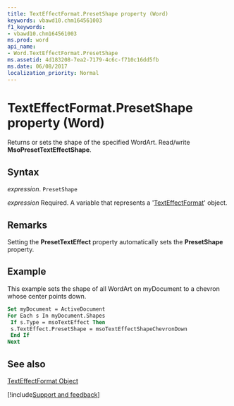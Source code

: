 ```yaml
---
title: TextEffectFormat.PresetShape property (Word)
keywords: vbawd10.chm164561003
f1_keywords:
- vbawd10.chm164561003
ms.prod: word
api_name:
- Word.TextEffectFormat.PresetShape
ms.assetid: 4d183208-7ea2-7179-4c6c-f710c16dd5fb
ms.date: 06/08/2017
localization_priority: Normal
---
```



# TextEffectFormat.PresetShape property (Word)

Returns or sets the shape of the specified WordArt. Read/write  **MsoPresetTextEffectShape**.


## Syntax

_expression_. `PresetShape`

_expression_ Required. A variable that represents a '[TextEffectFormat](Word.TextEffectFormat.md)' object.


## Remarks

Setting the  **PresetTextEffect** property automatically sets the **PresetShape** property.


## Example

This example sets the shape of all WordArt on myDocument to a chevron whose center points down.


```vb
Set myDocument = ActiveDocument 
For Each s In myDocument.Shapes 
 If s.Type = msoTextEffect Then 
 s.TextEffect.PresetShape = msoTextEffectShapeChevronDown 
 End If 
Next
```


## See also


[TextEffectFormat Object](Word.TextEffectFormat.md)

[!include[Support and feedback](~/includes/feedback-boilerplate.md)]